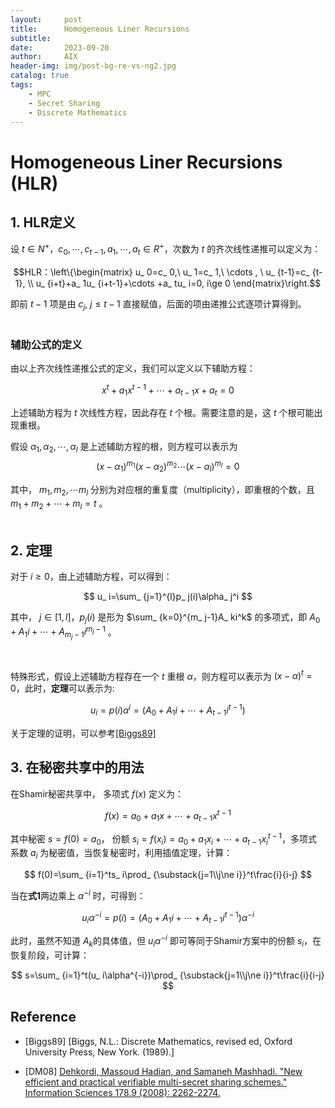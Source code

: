 ```yaml
---
layout:     post
title:      Homogeneous Liner Recursions
subtitle:   
date:       2023-09-20
author:     AIX
header-img: img/post-bg-re-vs-ng2.jpg
catalog: true
tags:
    - MPC
    - Secret Sharing
    - Discrete Mathematics
---
```


<head>
<script <strong>async</strong> src="https://cdnjs.cloudflare.com/ajax/libs/mathjax/2.7.4/MathJax.js" type="text/javascript"></script>
<script type="text/x-mathjax-config">
    MathJax.Hub.Config({
        jax: ["input/TeX", "output/CommonHTML"],
        extensions: ["tex2jax.js"],
        tex2jax: {
            skipTags: [],
            inlineMath: [['$', '$']],
            displayMath: [['$$', '$$']],
        },
        skipStartupTypeset: true,
        //showMathMenu: false,
        menuSettings: {
            zoom: 'Click',
        }
    });
</script>
</head>

# Homogeneous Liner Recursions (HLR)

## 1. HLR定义

设 $t \in N^+$，$c_ 0,\cdots ,c_ {t-1}, a_ 1,\cdots ,a_ t \in R^+$，次数为 $t$ 的齐次线性递推可以定义为：  

$$HLR：\left\{\begin{matrix}
  u_ 0=c_ 0,\ u_ 1=c_ 1,\ \cdots , \ u_ {t-1}=c_ {t-1}, \\
  u_ {i+t}+a_ 1u_ {i+t-1}+\cdots +a_ tu_ i=0, i\ge 0
\end{matrix}\right.$$

即前 $t-1$ 项是由 $c_ j,\ j\le t-1$ 直接赋值，后面的项由递推公式逐项计算得到。  
<br />

### 辅助公式的定义
由以上齐次线性递推公式的定义，我们可以定义以下辅助方程：

$$
x^ t+a_ 1x^ {t-1}+\cdots +a_ {t-1}x+ a_ t=0
$$

上述辅助方程为 $t$ 次线性方程，因此存在 $t$ 个根。需要注意的是，这 $t$ 个根可能出现重根。  

假设 $\alpha_ 1,\alpha_ 2,\cdots, \alpha_ l$ 是上述辅助方程的根，则方程可以表示为 $$(x-\alpha_ 1)^{m_ 1}(x-\alpha_ 2)^{m_ 2}\cdots (x-\alpha_ l)^{m_ l}=0$$ 

其中， $m_ 1,m_ 2,\cdots m_ l$ 分别为对应根的重复度（multiplicity），即重根的个数，且 $m_ 1+m_ 2+\cdots +m_ l=t$ 。  
<br />

## 2. 定理
对于 $i\ge 0$，由上述辅助方程，可以得到：

$$
u_ i=\sum_ {j=1}^{l}p_ j(i)\alpha_ j^i
$$

其中， $j\in [1,l]$，$p_ j(i)$ 是形为 $\sum_ {k=0}^{m_ j-1}A_ ki^k$ 的多项式，即 $A_ 0+A_ 1i+\cdots +A_ {m_ j-1}i^{m_ j-1}$ 。  

<br />

特殊形式，假设上述辅助方程存在一个 $t$ 重根 $\alpha$，则方程可以表示为 $(x-\alpha)^t=0$，此时，**定理**可以表示为:  

$$
u_ i=p(i)\alpha^i=(A_ 0+A_ 1i+\cdots +A_ {t-1}i^{t-1}) \tag{1}
$$

关于定理的证明，可以参考[[Biggs89]](#Biggs89)
<br />

## 3. 在秘密共享中的用法

在Shamir秘密共享中， 多项式 $f(x)$ 定义为：

$$
f(x)=a_ 0+a_ 1x+\cdots +a_ {t-1}x^{t-1}
$$

其中秘密 $s=f(0)=a_ 0$， 份额 $s_ i=f(x_ i)=a_ 0+a_ 1x_ i+\cdots +a_ {t-1}x_ i^{t-1}$，多项式系数 $a_ i$ 为秘密值，当恢复秘密时，利用插值定理，计算：

$$
f(0)=\sum_ {i=1}^ts_ i\prod_ {\substack{j=1\\j\ne i}}^t\frac{i}{i-j}
$$

当在**式1**两边乘上 $\alpha^{-i}$ 时，可得到：

$$
u_ i\alpha^{-i}=p(i)=(A_ 0+A_ 1i+\cdots +A_ {t-1}i^{t-1})\alpha^{-i}
$$

此时，虽然不知道 $A_ k$的具体值，但 $u_ i\alpha^{-i}$ 即可等同于Shamir方案中的份额 $s_ i$，在恢复阶段，可计算：

$$
s=\sum_ {i=1}^t(u_ i\alpha^{-i})\prod_ {\substack{j=1\\j\ne i}}^t\frac{i}{i-j}
$$

## Reference

<div id="Biggs89"></div>

- [Biggs89] [Biggs, N.L.: Discrete Mathematics, revised ed, Oxford University Press, New York. (1989).]


<div id="DM08"></div>

- [DM08] [Dehkordi, Massoud Hadian, and Samaneh Mashhadi. "New efficient and practical verifiable multi-secret sharing schemes." Information Sciences 178.9 (2008): 2262-2274.](https://www.sciencedirect.com/science/article/pii/S0020025507005622)




